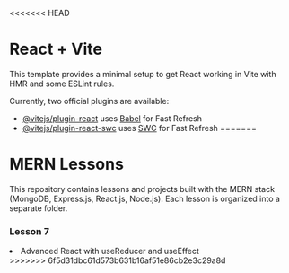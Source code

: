 <<<<<<< HEAD
# React + Vite

This template provides a minimal setup to get React working in Vite with HMR and some ESLint rules.

Currently, two official plugins are available:

- [@vitejs/plugin-react](https://github.com/vitejs/vite-plugin-react/blob/main/packages/plugin-react/README.md) uses [Babel](https://babeljs.io/) for Fast Refresh
- [@vitejs/plugin-react-swc](https://github.com/vitejs/vite-plugin-react-swc) uses [SWC](https://swc.rs/) for Fast Refresh
=======
<h1>MERN Lessons</h1>

This repository contains lessons and projects built with the MERN stack (MongoDB, Express.js, React.js, Node.js). Each lesson is organized into a separate folder.

<h3>Lesson 7</h3>

<li>Advanced React with useReducer and useEffect</li>
>>>>>>> 6f5d31dbc61d573b631b16af51e86cb2e3c29a8d
